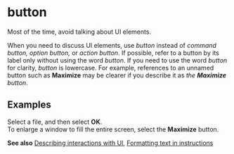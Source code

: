 # button

Most of the time, avoid talking about UI elements. 

When you need to discuss UI elements, use *button* instead of *command button,* *option button,* or *action button*. If possible, refer to a button by its label only without using the word *button*. If you need to use the word *button* for clarity, *button* is lowercase. For example, references to an unnamed button such as **Maximize** may be clearer if you describe it as *the* ***Maximize*** *button*. 

## Examples

Select a file, and then select **OK**.  
To enlarge a window to fill the entire screen, select the **Maximize** button.

**See also** [Describing interactions with UI](~/procedures-instructions/describing-interactions-with-ui.md), [Formatting text in instructions](~/procedures-instructions/formatting-text-in-instructions.md)  
